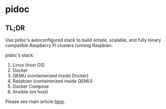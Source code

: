 # pidoc

## TL;DR

Use pidoc's autoconfigured stack to build simple, scalable, and fully binary compatible Raspberry Pi clusters running Raspbian.

pidoc's stack:
1. Linux (host OS)
2. Docker
3. QEMU (containerized inside Docker)
4. Raspbian (containerized inside QEMU)
5. Docker Compose
6. Ansible (on host)

Please see main article [here](https://appfleet.com/blog/raspberry-pi-cluster-emulation-with-docker-compose/).
